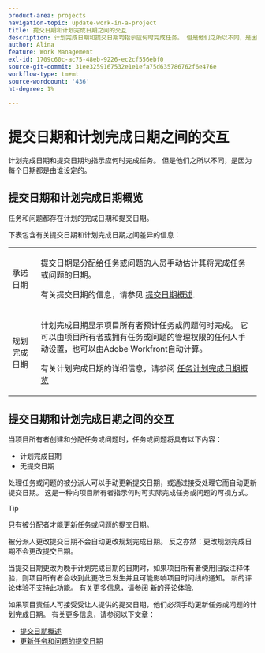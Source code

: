 ```yaml
---
product-area: projects
navigation-topic: update-work-in-a-project
title: 提交日期和计划完成日期之间的交互
description: 计划完成日期和提交日期均指示应何时完成任务。 但是他们之所以不同，是因为每个日期都是由谁设定的。
author: Alina
feature: Work Management
exl-id: 1709c60c-ac75-48eb-9226-ec2cf556ebf0
source-git-commit: 31ee3259167532e1e1efa75d635786762f6e476e
workflow-type: tm+mt
source-wordcount: '436'
ht-degree: 1%

---
```


# 提交日期和计划完成日期之间的交互

<!--
this article has mostly information that is repeated from the articles linked from here. I left it in here for searchability's sake.
-->

计划完成日期和提交日期均指示应何时完成任务。 但是他们之所以不同，是因为每个日期都是由谁设定的。

## 提交日期和计划完成日期概览

任务和问题都存在计划的完成日期和提交日期。

下表包含有关提交日期和计划完成日期之间差异的信息：

<table style="table-layout:auto"> 
 <col> 
 <col> 
 <tbody> 
  <tr> 
   <td role="rowheader">承诺日期</td> 
   <td> <p>提交日期是分配给任务或问题的人员手动估计其将完成任务或问题的日期。</p> <p>有关提交日期的信息，请参见 <a href="../../../manage-work/projects/updating-work-in-a-project/overview-of-commit-dates.md" class="MCXref xref">提交日期概述</a>.</p> </td> 
  </tr> 
  <tr> 
   <td role="rowheader">规划完成日期</td> 
   <td> <p>计划完成日期显示项目所有者预计任务或问题何时完成。 它可以由项目所有者或拥有任务或问题的管理权限的任何人手动设置，也可以由Adobe Workfront自动计算。</p> <p>有关计划完成日期的详细信息，请参阅 <a href="../../../manage-work/tasks/task-information/task-planned-completion-date.md" class="MCXref xref">任务计划完成日期概览</a></p> </td> 
  </tr> 
 </tbody> 
</table>

## 提交日期和计划完成日期之间的交互

当项目所有者创建和分配任务或问题时，任务或问题将具有以下内容：

* 计划完成日期
* 无提交日期

处理任务或问题的被分派人可以手动更新提交日期，或通过接受处理它而自动更新提交日期。 这是一种向项目所有者指示何时可实际完成任务或问题的可视方式。

>[!TIP]
>
>只有被分配者才能更新任务或问题的提交日期。

被分派人更改提交日期不会自动更改规划完成日期。 反之亦然：更改规划完成日期不会更改提交日期。

当提交日期更改为晚于计划完成日期的日期时，如果项目所有者使用旧版注释体验，则项目所有者会收到此更改已发生并且可能影响项目时间线的通知。 新的评论体验不支持此功能。 有关更多信息，请参阅 [新的评论体验](/help/quicksilver/product-announcements/betas/new-commenting-experience-beta/unified-commenting-experience.md).

如果项目责任人可接受受让人提供的提交日期，他们必须手动更新任务或问题的计划完成日期。 有关更多信息，请参阅以下文章：

* [提交日期概述](../../../manage-work/projects/updating-work-in-a-project/overview-of-commit-dates.md)
* [更新任务和问题的提交日期](../../../manage-work/projects/updating-work-in-a-project/update-commit-date-on-tasks-and-issues.md)

